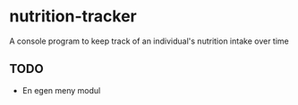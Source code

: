# nutrition-tracker
A console program to keep track of an individual's nutrition intake over time

## TODO
- En egen meny modul

